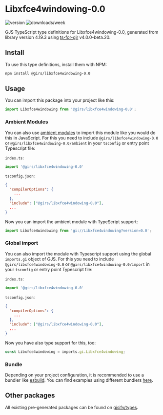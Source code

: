 
# Libxfce4windowing-0.0

![version](https://img.shields.io/npm/v/@girs/libxfce4windowing-0.0)
![downloads/week](https://img.shields.io/npm/dw/@girs/libxfce4windowing-0.0)


GJS TypeScript type definitions for Libxfce4windowing-0.0, generated from library version 4.19.3 using [ts-for-gir](https://github.com/gjsify/ts-for-gir) v4.0.0-beta.20.


## Install

To use this type definitions, install them with NPM:
```bash
npm install @girs/libxfce4windowing-0.0
```

## Usage

You can import this package into your project like this:
```ts
import Libxfce4windowing from '@girs/libxfce4windowing-0.0';
```

### Ambient Modules

You can also use [ambient modules](https://github.com/gjsify/ts-for-gir/tree/main/packages/cli#ambient-modules) to import this module like you would do this in JavaScript.
For this you need to include `@girs/libxfce4windowing-0.0` or `@girs/libxfce4windowing-0.0/ambient` in your `tsconfig` or entry point Typescript file:

`index.ts`:
```ts
import '@girs/libxfce4windowing-0.0'
```

`tsconfig.json`:
```json
{
  "compilerOptions": {
    ...
  },
  "include": ["@girs/libxfce4windowing-0.0"],
  ...
}
```

Now you can import the ambient module with TypeScript support: 

```ts
import Libxfce4windowing from 'gi://Libxfce4windowing?version=0.0';
```

### Global import

You can also import the module with Typescript support using the global `imports.gi` object of GJS.
For this you need to include `@girs/libxfce4windowing-0.0` or `@girs/libxfce4windowing-0.0/import` in your `tsconfig` or entry point Typescript file:

`index.ts`:
```ts
import '@girs/libxfce4windowing-0.0'
```

`tsconfig.json`:
```json
{
  "compilerOptions": {
    ...
  },
  "include": ["@girs/libxfce4windowing-0.0"],
  ...
}
```

Now you have also type support for this, too:

```ts
const Libxfce4windowing = imports.gi.Libxfce4windowing;
```

### Bundle

Depending on your project configuration, it is recommended to use a bundler like [esbuild](https://esbuild.github.io/). You can find examples using different bundlers [here](https://github.com/gjsify/ts-for-gir/tree/main/examples).

## Other packages

All existing pre-generated packages can be found on [gjsify/types](https://github.com/gjsify/types).

